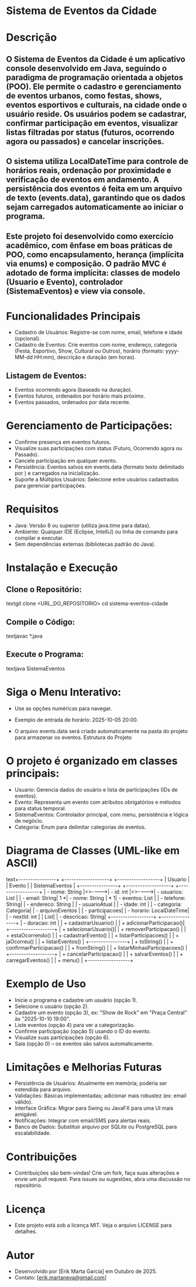 # Sistema de Eventos da Cidade
 
# Descrição
## O Sistema de Eventos da Cidade é um aplicativo console desenvolvido em Java, seguindo o paradigma de programação orientada a objetos (POO). Ele permite o cadastro e gerenciamento de eventos urbanos, como festas, shows, eventos esportivos e culturais, na cidade onde o usuário reside. Os usuários podem se cadastrar, confirmar participação em eventos, visualizar listas filtradas por status (futuros, ocorrendo agora ou passados) e cancelar inscrições.
## O sistema utiliza LocalDateTime para controle de horários reais, ordenação por proximidade e verificação de eventos em andamento. A persistência dos eventos é feita em um arquivo de texto (events.data), garantindo que os dados sejam carregados automaticamente ao iniciar o programa.
## Este projeto foi desenvolvido como exercício acadêmico, com ênfase em boas práticas de POO, como encapsulamento, herança (implícita via enums) e composição. O padrão MVC é adotado de forma implícita: classes de modelo (Usuario e Evento), controlador (SistemaEventos) e view via console.

# Funcionalidades Principais
- Cadastro de Usuários: Registre-se com nome, email, telefone e idade (opcional).
- Cadastro de Eventos: Crie eventos com nome, endereço, categoria (Festa, Esportivo, Show, Cultural ou Outros), horário (formato: yyyy-MM-dd HH:mm), descrição e duração (em horas).

## Listagem de Eventos:
- Eventos ocorrendo agora (baseado na duração).
- Eventos futuros, ordenados por horário mais próximo.
- Eventos passados, ordenados por data recente.


# Gerenciamento de Participações:
- Confirme presença em eventos futuros.
- Visualize suas participações com status (Futuro, Ocorrendo agora ou Passado).
- Cancele participação em qualquer evento.
- Persistência: Eventos salvos em events.data (formato texto delimitado por ) e carregados na inicialização.
- Suporte a Múltiplos Usuários: Selecione entre usuários cadastrados para gerenciar participações.

# Requisitos
- Java: Versão 8 ou superior (utiliza java.time para datas).
- Ambiente: Qualquer IDE (Eclipse, IntelliJ) ou linha de comando para compilar e executar.
- Sem dependências externas (bibliotecas padrão do Java).

# Instalação e Execução
## Clone o Repositório:
textgit clone <URL_DO_REPOSITORIO>
cd sistema-eventos-cidade

## Compile o Código:
textjavac *.java

## Execute o Programa:
textjava SistemaEventos


# Siga o Menu Interativo:
- Use as opções numéricas para navegar.
- Exemplo de entrada de horário: 2025-10-05 20:00.

- O arquivo events.data será criado automaticamente na pasta do projeto para armazenar os eventos.
Estrutura do Projeto

# O projeto é organizado em classes principais:

- Usuario: Gerencia dados do usuário e lista de participações (IDs de eventos).
- Evento: Representa um evento com atributos obrigatórios e métodos para status temporal.
- SistemaEventos: Controlador principal, com menu, persistência e lógica de negócio.
- Categoria: Enum para delimitar categorias de eventos.

# Diagrama de Classes (UML-like em ASCII)

text+----------------+       +-------------------+       +------------------+
|   Usuario      |       |    Evento         |       | SistemaEventos   |
+----------------+       +-------------------+       +------------------+
| - nome: String |<>---->| - id: int          |<>---->| - usuarios: List  |
| - email: String| 1    *| - nome: String     |  *    1| - eventos: List   |
| - telefone: String|   | - endereco: String |       | - usuarioAtual    |
| - idade: int   |       | - categoria: Categoria|   | - arquivoEventos  |
| - participacoes|       | - horario: LocalDateTime| | - nextId: int     |
|   List<Integer>|       | - descricao: String|       +------------------+
+----------------+       | - duracao: int     |       | + cadastrarUsuario() |
| + adicionarParticipacao()| +-------------------+       | + selecionarUsuario()|
| + removerParticipacao() | | + estaOcorrendo()  |       | + cadastrarEvento()  |
| + listarParticipacoes() | | + jaOcorreu()      |       | + listarEventos()    |
+----------------+       | + toString()       |       | + confirmarParticipacao() |
                        | + fromString()     |       | + listarMinhasParticipacoes() |
                        +-------------------+       | + cancelarParticipacao() |
                                                   | + salvarEventos()         |
                                                   | + carregarEventos()       |
                                                   | + menu()                  |
                                                   +------------------+
# Exemplo de Uso

- Inicie o programa e cadastre um usuário (opção 1).
- Selecione o usuário (opção 2).
- Cadastre um evento (opção 3), ex: "Show de Rock" em "Praça Central" às "2025-10-10 19:00".
- Liste eventos (opção 4) para ver a categorização.
- Confirme participação (opção 5) usando o ID do evento.
- Visualize suas participações (opção 6).
- Saia (opção 0) – os eventos são salvos automaticamente.


# Limitações e Melhorias Futuras
- Persistência de Usuários: Atualmente em memória; poderia ser estendida para arquivo.
- Validações: Básicas implementadas; adicionar mais robustez (ex: email válido).
- Interface Gráfica: Migrar para Swing ou JavaFX para uma UI mais amigável.
- Notificações: Integrar com email/SMS para alertas reais.
- Banco de Dados: Substituir arquivo por SQLite ou PostgreSQL para escalabilidade.

# Contribuições
- Contribuições são bem-vindas! Crie um fork, faça suas alterações e envie um pull request. Para issues ou sugestões, abra uma discussão no repositório.

# Licença
- Este projeto está sob a licença MIT. Veja o arquivo LICENSE para detalhes.

# Autor
- Desenvolvido por [Erik Marta Garcia] em Outubro de 2025.
- Contato: [erik.martaneva@gmail.com]
